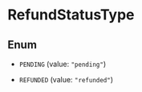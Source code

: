 

# RefundStatusType

## Enum


* `PENDING` (value: `"pending"`)

* `REFUNDED` (value: `"refunded"`)



